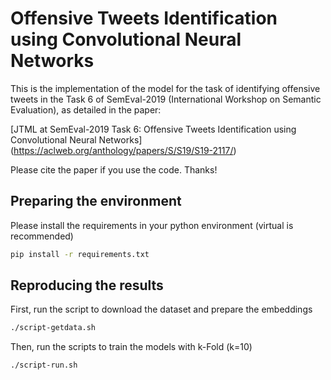 
# Offensive Tweets Identification using Convolutional Neural Networks

This is the implementation of the model for the task of identifying offensive tweets in the Task 6 of SemEval-2019
(International Workshop on Semantic Evaluation), as detailed in the paper:

[JTML at SemEval-2019 Task 6: Offensive Tweets Identification using Convolutional Neural Networks] (https://aclweb.org/anthology/papers/S/S19/S19-2117/)

Please cite the paper if you use the code. Thanks!

## Preparing the environment

Please install the requirements in your python environment (virtual is recommended)

```bash
pip install -r requirements.txt
```

## Reproducing the results

First, run the script to download the dataset and prepare the embeddings
```bash
./script-getdata.sh
```

Then, run the scripts to train the models with k-Fold (k=10)
```bash
./script-run.sh
```



